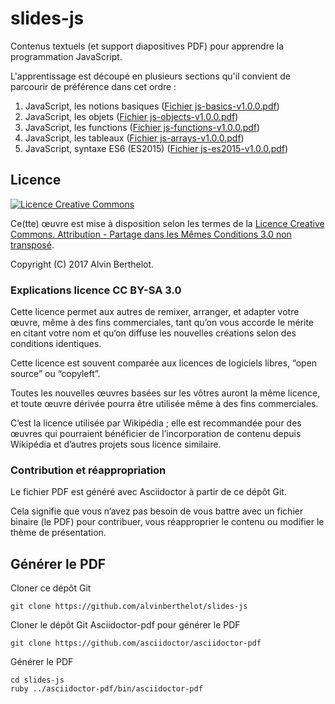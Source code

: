 # slides-js

Contenus textuels (et support diapositives PDF) pour apprendre la programmation JavaScript.

L'apprentissage est découpé en plusieurs sections qu'il convient de parcourir de préférence dans cet ordre :

1. JavaScript, les notions basiques ([Fichier js-basics-v1.0.0.pdf](https://github.com/alvinberthelot/slides-js/blob/master/js-basics-v1.0.0.pdf))
2. JavaScript, les objets ([Fichier js-objects-v1.0.0.pdf](https://github.com/alvinberthelot/slides-js/blob/master/js-objects-v1.0.0.pdf))
3. JavaScript, les functions ([Fichier js-functions-v1.0.0.pdf](https://github.com/alvinberthelot/slides-js/blob/master/js-functions-v1.0.0.pdf))
4. JavaScript, les tableaux ([Fichier js-arrays-v1.0.0.pdf](https://github.com/alvinberthelot/slides-js/blob/master/js-arrays-v1.0.0.pdf))
5. JavaScript, syntaxe ES6 (ES2015) ([Fichier js-es2015-v1.0.0.pdf](https://github.com/alvinberthelot/slides-js/blob/master/js-es2015-v1.0.0.pdf))


## Licence

[![Licence Creative Commons](http://i.creativecommons.org/l/by-sa/3.0/88x31.png)](http://creativecommons.org/licenses/by-sa/3.0/deed.fr)

Ce(tte) œuvre est mise à disposition selon les termes de la [Licence Creative Commons. Attribution - Partage dans les Mêmes Conditions 3.0 non transposé](http://creativecommons.org/licenses/by-sa/3.0/deed.fr).

Copyright (C) 2017 Alvin Berthelot.

### Explications licence CC BY-SA 3.0

Cette licence permet aux autres de remixer, arranger, et adapter votre œuvre, même à des fins commerciales, tant qu’on vous accorde le mérite en citant votre nom et qu’on diffuse les nouvelles créations selon des conditions identiques.

Cette licence est souvent comparée aux licences de logiciels libres, “open source” ou “copyleft”.

Toutes les nouvelles œuvres basées sur les vôtres auront la même licence, et toute œuvre dérivée pourra être utilisée même à des fins commerciales.

C’est la licence utilisée par Wikipédia ; elle est recommandée pour des œuvres qui pourraient bénéficier de l’incorporation de contenu depuis Wikipédia et d’autres projets sous licence similaire.

### Contribution et réappropriation

Le fichier PDF est généré avec Asciidoctor à partir de ce dépôt Git.

Cela signifie que vous n’avez pas besoin de vous battre avec un fichier binaire (le PDF) pour contribuer, vous réapproprier le contenu ou modifier le thème de présentation.

## Générer le PDF

Cloner ce dépôt Git

	git clone https://github.com/alvinberthelot/slides-js

Cloner le dépôt Git Asciidoctor-pdf pour générer le PDF

	git clone https://github.com/asciidoctor/asciidoctor-pdf

Générer le PDF

	cd slides-js
	ruby ../asciidoctor-pdf/bin/asciidoctor-pdf

